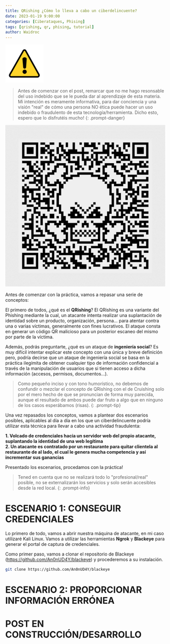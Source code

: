 ```yaml
---
title: QRishing ¿Cómo lo lleva a cabo un ciberdelincuente?
date: 2023-01-19 9:00:00
categories: [Ciberataques, Phising]
tags: [qrishing, qr, phising, tutorial]    
author: Waidroc
---
```





![Disclaimer!](/assets/img/2023-01-19/disclaimer120x120.png)

    
> Antes de comenzar con el post, remarcar que no me hago resonsable del uso indebido que se le pueda dar al aprendizaje de esta materia. Mi intención es meramente informativa, para dar conciencia y una visión "real" de cómo una persona NO ética puede hacer un uso indebido o fraudulento de esta tecnología/herramienta. Dicho esto, espero que lo disfrutéis mucho!
{: .prompt-danger}


![Banner](/assets/img/2023-01-19/qrishing_portada.png)

Antes de comenzar con la práctica, vamos a repasar una serie de conceptos:

El primero de todos, ¿qué es el **QRishing**? El QRishing es una variante del Phishing mediante la cual, un atacante intenta realizar una suplantación de identidad sobre un producto, organización, persona... para atentar contra una o varias víctimas, generalmente con fines lucrativos. El ataque consta en generar un código QR malicioso para un posterior escaneo del mismo por parte de la víctima.

Además, podrás preguntarte, ¿qué es un ataque de **ingeniería social**? Es muy difícil intentar explicar este concepto con una única y breve definición pero, podría decirse que un ataque de ingeniería social se basa en la práctica ilegímita de obtener cualquier tipo de información confidencial a través de la manipulación de usuarios que si tienen acceso a dicha información (accesos, permisos, documentos...).

> Como pequeño inciso y con tono humorístico, no debemos de confundir o mezclar el concepto de QRishing con el de Cruishing solo por el mero hecho de que se pronuncian de forma muy parecida, aunque el resultado de ambos puede dar fruto a algo que en ninguno de los casos esperábamos (risas).
{: .prompt-tip}

Una vez repasados los conceptos, vamos a plantear dos escenarios posibles, aplicables al día a día en los que un ciberdelincuente podría utilizar esta técnica para llevar a cabo una actividad fraudulenta:

**1. Volcado de credenciales hacia un servidor web del propio atacante, suplantando la identidad de una web legítima** <br>
**2. Un atacante es contratado por un restaurante para quitar clientela al restaurante de al lado, el cual le genera mucha competencia y así incrementar sus ganancias**

Presentado los escenarios, procedamos con la práctica!

> Tened en cuenta que no se realizará todo lo "profesional/real" posible, no se externalizarán los servicios y solo serán accesibles desde la red local.
{: .prompt-info}

<h1> ESCENARIO 1: CONSEGUIR CREDENCIALES </h1>

Lo primero de todo, vamos a abrir nuestra máquina de atacante, en mi caso utilizaré Kali Linux. Vamos a utilizar las herramientas **Ngrok** y **Blackeye** para generar el portal de captura de credenciales.

Como primer paso, vamos a clonar el repositorio de Blackeye (https://github.com/An0nUD4Y/blackeye) y procederemos a su instalación.

```bash
git clone https://github.com/An0nUD4Y/blackeye
```




<h1> ESCENARIO 2: PROPORCIONAR INFORMACIÓN ERRÓNEA</h1>



<h1> POST EN CONSTRUCCIÓN/DESARROLLO </h1>
